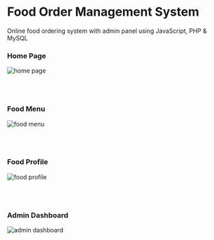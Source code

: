 # Food Order Management System
Online food ordering system with admin panel using JavaScript, PHP &amp; MySQL


### Home Page
![home page](https://github.com/sakib-75/food-order-system/blob/main/images/home-screenshot.png)

<br><br>

### Food Menu
![food menu](https://github.com/sakib-75/food-order-system/blob/main/images/foodmenu-screenshot.png)

<br><br>

### Food Profile
![food profile](https://github.com/sakib-75/food-order-system/blob/main/images/foodprofile-screenshot.png)

<br><br>

### Admin Dashboard
![admin dashboard](https://github.com/sakib-75/food-order-system/blob/main/images/adminpage-screenshot.png)
